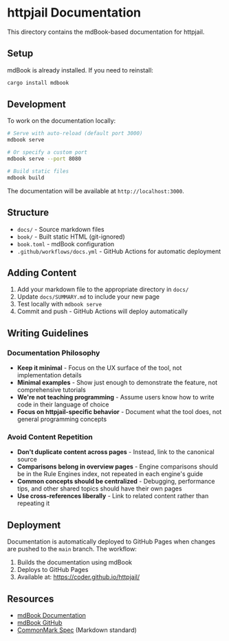 # httpjail Documentation

This directory contains the mdBook-based documentation for httpjail.

## Setup

mdBook is already installed. If you need to reinstall:

```bash
cargo install mdbook
```

## Development

To work on the documentation locally:

```bash
# Serve with auto-reload (default port 3000)
mdbook serve

# Or specify a custom port
mdbook serve --port 8080

# Build static files
mdbook build
```

The documentation will be available at `http://localhost:3000`.

## Structure

- `docs/` - Source markdown files
- `book/` - Built static HTML (git-ignored)
- `book.toml` - mdBook configuration
- `.github/workflows/docs.yml` - GitHub Actions for automatic deployment

## Adding Content

1. Add your markdown file to the appropriate directory in `docs/`
2. Update `docs/SUMMARY.md` to include your new page
3. Test locally with `mdbook serve`
4. Commit and push - GitHub Actions will deploy automatically

## Writing Guidelines

### Documentation Philosophy

- **Keep it minimal** - Focus on the UX surface of the tool, not implementation details
- **Minimal examples** - Show just enough to demonstrate the feature, not comprehensive tutorials
- **We're not teaching programming** - Assume users know how to write code in their language of choice
- **Focus on httpjail-specific behavior** - Document what the tool does, not general programming concepts

### Avoid Content Repetition

- **Don't duplicate content across pages** - Instead, link to the canonical source
- **Comparisons belong in overview pages** - Engine comparisons should be in the Rule Engines index, not repeated in each engine's guide
- **Common concepts should be centralized** - Debugging, performance tips, and other shared topics should have their own pages
- **Use cross-references liberally** - Link to related content rather than repeating it

## Deployment

Documentation is automatically deployed to GitHub Pages when changes are pushed to the `main` branch. The workflow:

1. Builds the documentation using mdBook
2. Deploys to GitHub Pages
3. Available at: https://coder.github.io/httpjail/

## Resources

- [mdBook Documentation](https://rust-lang.github.io/mdBook/)
- [mdBook GitHub](https://github.com/rust-lang/mdBook)
- [CommonMark Spec](https://commonmark.org/) (Markdown standard)
